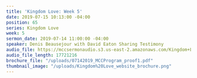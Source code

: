 ```yaml
---
title: 'Kingdom Love: Week 5'
date: 2019-07-15 10:13:00 -04:00
position: 65
series: Kingdom Love
week: 5
sermon_date: 2019-07-14 11:00:00 -04:00
speaker: Denis Beausejour with David Eaton Sharing Testimony
audio_file: https://mccsermonaudio.s3.us-east-2.amazonaws.com/Kingdom+Love_+Week+5.lite.mp3
audio_file_length: 17721216
brochure_file: "/uploads/07142019_MCCProgram_proof1.pdf"
thumbnail_image: "/uploads/Kingdom%20Love_website_brochure.png"
---
```


